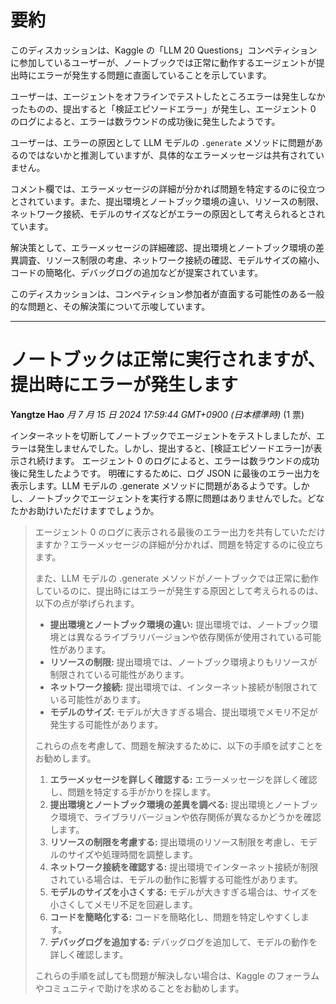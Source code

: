 # 要約 
このディスカッションは、Kaggle の「LLM 20 Questions」コンペティションに参加しているユーザーが、ノートブックでは正常に動作するエージェントが提出時にエラーが発生する問題に直面していることを示しています。

ユーザーは、エージェントをオフラインでテストしたところエラーは発生しなかったものの、提出すると「検証エピソードエラー」が発生し、エージェント 0 のログによると、エラーは数ラウンドの成功後に発生したようです。

ユーザーは、エラーの原因として LLM モデルの `.generate` メソッドに問題があるのではないかと推測していますが、具体的なエラーメッセージは共有されていません。

コメント欄では、エラーメッセージの詳細が分かれば問題を特定するのに役立つとされています。また、提出環境とノートブック環境の違い、リソースの制限、ネットワーク接続、モデルのサイズなどがエラーの原因として考えられるとされています。

解決策として、エラーメッセージの詳細確認、提出環境とノートブック環境の差異調査、リソース制限の考慮、ネットワーク接続の確認、モデルサイズの縮小、コードの簡略化、デバッグログの追加などが提案されています。

このディスカッションは、コンペティション参加者が直面する可能性のある一般的な問題と、その解決策について示唆しています。


---
# ノートブックは正常に実行されますが、提出時にエラーが発生します

**Yangtze Hao** *月 7 月 15 日 2024 17:59:44 GMT+0900 (日本標準時)* (1 票)

インターネットを切断してノートブックでエージェントをテストしましたが、エラーは発生しませんでした。しかし、提出すると、[検証エピソードエラー]が表示され続けます。
エージェント 0 のログによると、エラーは数ラウンドの成功後に発生したようです。
明確にするために、ログ JSON に最後のエラー出力を表示します。LLM モデルの .generate メソッドに問題があるようです。しかし、ノートブックでエージェントを実行する際に問題はありませんでした。どなたかお助けいただけますでしょうか。

> エージェント 0 のログに表示される最後のエラー出力を共有していただけますか？エラーメッセージの詳細が分かれば、問題を特定するのに役立ちます。
> 
> また、LLM モデルの .generate メソッドがノートブックでは正常に動作しているのに、提出時にはエラーが発生する原因として考えられるのは、以下の点が挙げられます。
> 
> * **提出環境とノートブック環境の違い:** 提出環境では、ノートブック環境とは異なるライブラリバージョンや依存関係が使用されている可能性があります。
> * **リソースの制限:** 提出環境では、ノートブック環境よりもリソースが制限されている可能性があります。
> * **ネットワーク接続:** 提出環境では、インターネット接続が制限されている可能性があります。
> * **モデルのサイズ:** モデルが大きすぎる場合、提出環境でメモリ不足が発生する可能性があります。
> 
> これらの点を考慮して、問題を解決するために、以下の手順を試すことをお勧めします。
> 
> 1. **エラーメッセージを詳しく確認する:** エラーメッセージを詳しく確認し、問題を特定する手がかりを探します。
> 2. **提出環境とノートブック環境の差異を調べる:** 提出環境とノートブック環境で、ライブラリバージョンや依存関係が異なるかどうかを確認します。
> 3. **リソースの制限を考慮する:** 提出環境のリソース制限を考慮し、モデルのサイズや処理時間を調整します。
> 4. **ネットワーク接続を確認する:** 提出環境でインターネット接続が制限されている場合は、モデルの動作に影響する可能性があります。
> 5. **モデルのサイズを小さくする:** モデルが大きすぎる場合は、サイズを小さくしてメモリ不足を回避します。
> 6. **コードを簡略化する:** コードを簡略化し、問題を特定しやすくします。
> 7. **デバッグログを追加する:** デバッグログを追加して、モデルの動作を詳しく確認します。
> 
> これらの手順を試しても問題が解決しない場合は、Kaggle のフォーラムやコミュニティで助けを求めることをお勧めします。

